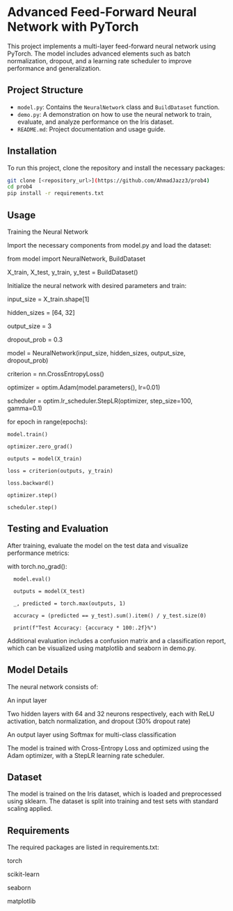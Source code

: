 # Advanced Feed-Forward Neural Network with PyTorch

This project implements a multi-layer feed-forward neural network using PyTorch. The model includes advanced elements such as batch normalization, dropout, and a learning rate scheduler to improve performance and generalization.

## Project Structure

- `model.py`: Contains the `NeuralNetwork` class and `BuildDataset` function.
- `demo.py`: A demonstration on how to use the neural network to train, evaluate, and analyze performance on the Iris dataset.
- `README.md`: Project documentation and usage guide.

## Installation

To run this project, clone the repository and install the necessary packages:

```bash
git clone [<repository_url>](https://github.com/AhmadJazz3/prob4)
cd prob4
pip install -r requirements.txt

````

## Usage

Training the Neural Network

Import the necessary components from model.py and load the dataset:

from model import NeuralNetwork, BuildDataset

X_train, X_test, y_train, y_test = BuildDataset()

Initialize the neural network with desired parameters and train:


input_size = X_train.shape[1]

hidden_sizes = [64, 32]

output_size = 3

dropout_prob = 0.3

model = NeuralNetwork(input_size, hidden_sizes, output_size, dropout_prob)

criterion = nn.CrossEntropyLoss()

optimizer = optim.Adam(model.parameters(), lr=0.01)

scheduler = optim.lr_scheduler.StepLR(optimizer, step_size=100, gamma=0.1)

  for epoch in range(epochs):
    
    model.train()
    
    optimizer.zero_grad()
    
    outputs = model(X_train)
    
    loss = criterion(outputs, y_train)
    
    loss.backward()
    
    optimizer.step()
    
    scheduler.step()

## Testing and Evaluation

After training, evaluate the model on the test data and visualize performance metrics:


  with torch.no_grad():
      
      model.eval()
      
      outputs = model(X_test)
      
      _, predicted = torch.max(outputs, 1)
      
      accuracy = (predicted == y_test).sum().item() / y_test.size(0)
      
      print(f"Test Accuracy: {accuracy * 100:.2f}%")

Additional evaluation includes a confusion matrix and a classification report, which can be visualized using matplotlib and seaborn in demo.py.

## Model Details

The neural network consists of:

An input layer

Two hidden layers with 64 and 32 neurons respectively, each with ReLU activation, batch normalization, and dropout (30% dropout rate)

An output layer using Softmax for multi-class classification

The model is trained with Cross-Entropy Loss and optimized using the Adam optimizer, with a StepLR learning rate scheduler.

## Dataset
The model is trained on the Iris dataset, which is loaded and preprocessed using sklearn. The dataset is split into training and test sets with standard scaling applied.

## Requirements
The required packages are listed in requirements.txt:

torch

scikit-learn

seaborn

matplotlib


